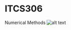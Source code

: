 # ITCS306
Numerical Methods
![alt text](https://www.google.com/search?q=programming+memes&sxsrf=ALeKk02EGHzhWGkQ7mHU_1PTIXVaIvwYlg:1600189433389&source=lnms&tbm=isch&sa=X&ved=2ahUKEwjAlYCW0uvrAhWFheYKHcljDUIQ_AUoAXoECA0QAw&biw=1360&bih=619#imgrc=OvBdcuoflbsZJM "Logo Title Text 1")
